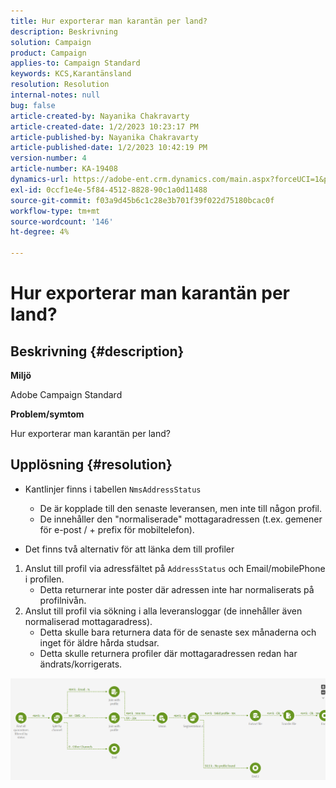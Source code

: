 ```yaml
---
title: Hur exporterar man karantän per land?
description: Beskrivning
solution: Campaign
product: Campaign
applies-to: Campaign Standard
keywords: KCS,Karantänsland
resolution: Resolution
internal-notes: null
bug: false
article-created-by: Nayanika Chakravarty
article-created-date: 1/2/2023 10:23:17 PM
article-published-by: Nayanika Chakravarty
article-published-date: 1/2/2023 10:42:19 PM
version-number: 4
article-number: KA-19408
dynamics-url: https://adobe-ent.crm.dynamics.com/main.aspx?forceUCI=1&pagetype=entityrecord&etn=knowledgearticle&id=94c3250c-ec8a-ed11-81ac-6045bd006c82
exl-id: 0ccf1e4e-5f84-4512-8828-90c1a0d11488
source-git-commit: f03a9d45b6c1c28e3b701f39f022d75180bcac0f
workflow-type: tm+mt
source-wordcount: '146'
ht-degree: 4%

---
```


# Hur exporterar man karantän per land?

## Beskrivning {#description}


<b>Miljö</b>

Adobe Campaign Standard

<b>Problem/symtom</b>

Hur exporterar man karantän per land?


## Upplösning {#resolution}


- Kantlinjer finns i tabellen `NmsAddressStatus`
   - De är kopplade till den senaste leveransen, men inte till någon profil.
   - De innehåller den &quot;normaliserade&quot; mottagaradressen (t.ex. gemener för e-post / + prefix för mobiltelefon).


- Det finns två alternativ för att länka dem till profiler


1. Anslut till profil via adressfältet på `AddressStatus` och Email/mobilePhone i profilen.
   - Detta returnerar inte poster där adressen inte har normaliserats på profilnivån.
2. Anslut till profil via sökning i alla leveransloggar (de innehåller även normaliserad mottagaradress).
   - Detta skulle bara returnera data för de senaste sex månaderna och inget för äldre hårda studsar.
   - Detta skulle returnera profiler där mottagaradressen redan har ändrats/korrigerats.


![](assets/9aa27d94-2bce-ec11-a7b5-0022480a8e40.png)
